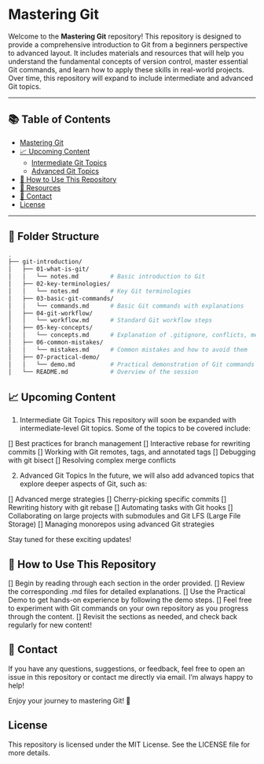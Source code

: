 # Mastering Git

Welcome to the **Mastering Git** repository! This repository is designed to provide a comprehensive introduction to Git from a beginners perspective to advanced layout. It includes materials and resources that will help you understand the fundamental concepts of version control, master essential Git commands, and learn how to apply these skills in real-world projects. Over time, this repository will expand to include intermediate and advanced Git topics.

---

## 📚 Table of Contents

- [Mastering Git ](#mastering-git-basics)
- [📈 Upcoming Content](#-upcoming-content)
  - [Intermediate Git Topics](#intermediate-git-topics)
  - [Advanced Git Topics](#advanced-git-topics)
- [🚀 How to Use This Repository](#-how-to-use-this-repository)
- [🔗 Resources](#-resources)
- [💬 Contact](#-contact)
- [License](#license)

---

## 📁 Folder Structure

```bash
.
├── git-introduction/
│   ├── 01-what-is-git/
│   │   └── notes.md         # Basic introduction to Git
│   ├── 02-key-terminologies/
│   │   └── notes.md         # Key Git terminologies
│   ├── 03-basic-git-commands/
│   │   └── commands.md      # Basic Git commands with explanations
│   ├── 04-git-workflow/
│   │   └── workflow.md      # Standard Git workflow steps
│   ├── 05-key-concepts/
│   │   └── concepts.md      # Explanation of .gitignore, conflicts, merge, and rebase
│   ├── 06-common-mistakes/
│   │   └── mistakes.md      # Common mistakes and how to avoid them
│   ├── 07-practical-demo/
│   │   └── demo.md          # Practical demonstration of Git commands
│   └── README.md            # Overview of the session


```

## 📈 Upcoming Content

1. Intermediate Git Topics
This repository will soon be expanded with intermediate-level Git topics. Some of the topics to be covered include:

  [] Best practices for branch management
  [] Interactive rebase for rewriting commits
  [] Working with Git remotes, tags, and annotated tags
  [] Debugging with git bisect
  [] Resolving complex merge conflicts

2. Advanced Git Topics
In the future, we will also add advanced topics that explore deeper aspects of Git, such as:

  [] Advanced merge strategies
  [] Cherry-picking specific commits
  [] Rewriting history with git rebase
  [] Automating tasks with Git hooks
  [] Collaborating on large projects with submodules and Git LFS (Large File Storage)
  [] Managing monorepos using advanced Git strategies


Stay tuned for these exciting updates!

## 🚀 How to Use This Repository
   [] Begin by reading through each section in the order provided.
   [] Review the corresponding .md files for detailed explanations.
   [] Use the Practical Demo to get hands-on experience by following the demo steps.
   [] Feel free to experiment with Git commands on your own repository as you progress through the content.
   [] Revisit the sections as needed, and check back regularly for new content!


## 💬 Contact
If you have any questions, suggestions, or feedback, feel free to open an issue in this repository or contact me directly via email. I’m always happy to help!

Enjoy your journey to mastering Git! 🚀

## License
This repository is licensed under the MIT License. See the LICENSE file for more details.